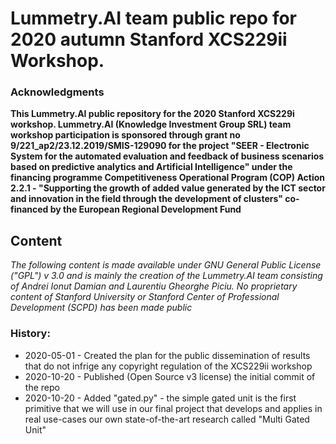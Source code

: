 # Lummetry.AI team public repo for 2020 autumn Stanford XCS229ii Workshop.

### Acknowledgments
**This Lummetry.AI public repository for the 2020 Stanford XCS229i workshop. Lummetry.AI (Knowledge Investment Group SRL) team workshop participation is sponsored through grant no 9/221_ap2/23.12.2019/SMIS-129090 for the project "SEER - Electronic System for the automated evaluation and feedback of business scenarios based on predictive analytics and Artificial Intelligence" under the financing programme Competitiveness Operational Program (COP) Action 2.2.1 - "Supporting the growth of added value generated by the ICT sector and innovation in the field through the development of clusters" co-financed by the European Regional Development Fund**

## Content

_The following content is made available under GNU General Public License ("GPL") v 3.0 and is mainly the creation of the Lummetry.AI team consisting of Andrei Ionut Damian and Laurentiu Gheorghe Piciu. No proprietary content of Stanford University or Stanford Center of Professional Development (SCPD) has been made public_

### History:

 - 2020-05-01 - Created the plan for the public dissemination of results that do not infrige any copyright regulation of the XCS229ii workshop
 - 2020-10-20 - Published (Open Source v3 license) the initial commit of the repo
 - 2020-10-20 - Added "gated.py" - the simple gated unit is the first primitive that we will use in our final project that develops and applies in real use-cases our own state-of-the-art research called "Multi Gated Unit"
